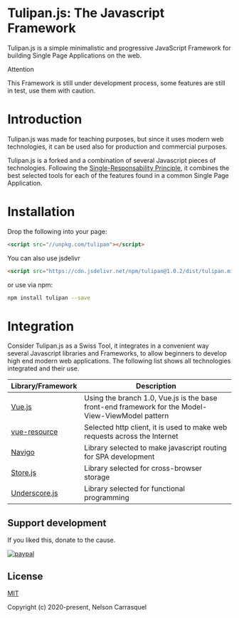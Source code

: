 
# Tulipan.js: The Javascript Framework

Tulipan.js is a simple minimalistic and progressive JavaScript Framework for building Single Page Applications on the web.

<div class="admonition attention">
    <p class="first admonition-title">Attention</p>
    <p class="last">
        This Framework is still under development process, some features are still in test, use them with caution.
    </p>
</div>

# Introduction

Tulipan.js was made for teaching purposes, but since it uses modern web technologies, it can be used also for production and commercial purposes.

Tulipan.js is a forked and a combination of several Javascript pieces of technologies. Following the [Single-Responsability Principle](https://en.wikipedia.org/wiki/Single-responsibility_principle), it combines the best selected tools for each of the features found in a common Single Page Application.

# Installation

Drop the following into your page:

```html
<script src="//unpkg.com/tulipan"></script>
```

You can also use jsdelivr

```html
<script src="https://cdn.jsdelivr.net/npm/tulipan@1.0.2/dist/tulipan.min.js"></script>
```

or use via npm:

```bash
npm install tulipan --save
```

# Integration

Consider Tulipan.js as a Swiss Tool, it integrates in a convenient way several Javascript libraries and Frameworks, to allow beginners to develop high end modern web applications. The following list shows all technologies integrated and their use.

| Library/Framework | Description |
| ---- | ----------- |
| [Vue.js](https://v1.vuejs.org/) | Using the branch 1.0, Vue.js is the base front-end framework for the Model-View-ViewModel pattern |
| [vue-resource](https://github.com/pagekit/vue-resource) | Selected http client, it is used to make web requests across the Internet |
| [Navigo](https://github.com/krasimir/navigo) | Library selected to make javascript routing for SPA development |
| [Store.js](https://github.com/marcuswestin/store.js/) | Library selected for cross-browser storage |
| [Underscore.js](https://underscorejs.org/) | Library selected for functional programming |

## Support development

If you liked this, donate to the cause.

[![paypal](https://www.paypalobjects.com/en_US/i/btn/btn_donateCC_LG.gif)](https://www.paypal.me/carrasquel)

## License

[MIT](http://opensource.org/licenses/MIT)

Copyright (c) 2020-present, Nelson Carrasquel
